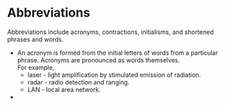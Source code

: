 # Abbreviations

Abbreviations include acronyms, contractions, initialisms, and shortened phrases and words.

- An acronym is formed from the initial letters of words from a particular phrase. Acronyms are pronounced as words themselves.  
For example,
  - laser - light amplification by stimulated emission of radiation.
  - radar - radio detection and ranging.
  - LAN - local area network.
-
